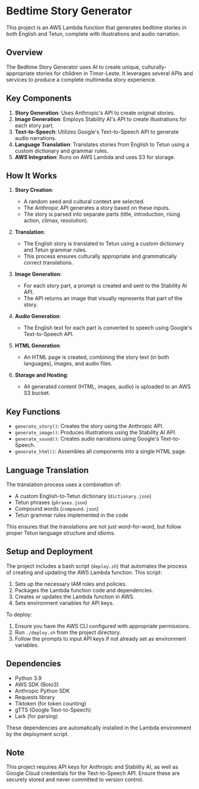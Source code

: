 # Bedtime Story Generator

This project is an AWS Lambda function that generates bedtime stories in both English and Tetun, complete with illustrations and audio narration.

## Overview

The Bedtime Story Generator uses AI to create unique, culturally-appropriate stories for children in Timor-Leste. It leverages several APIs and services to produce a complete multimedia story experience.

## Key Components

1. **Story Generation**: Uses Anthropic's API to create original stories.
2. **Image Generation**: Employs Stability AI's API to create illustrations for each story part.
3. **Text-to-Speech**: Utilizes Google's Text-to-Speech API to generate audio narrations.
4. **Language Translation**: Translates stories from English to Tetun using a custom dictionary and grammar rules.
5. **AWS Integration**: Runs on AWS Lambda and uses S3 for storage.

## How It Works

1. **Story Creation**:
   - A random seed and cultural context are selected.
   - The Anthropic API generates a story based on these inputs.
   - The story is parsed into separate parts (title, introduction, rising action, climax, resolution).

2. **Translation**:
   - The English story is translated to Tetun using a custom dictionary and Tetun grammar rules.
   - This process ensures culturally appropriate and grammatically correct translations.

3. **Image Generation**:
   - For each story part, a prompt is created and sent to the Stability AI API.
   - The API returns an image that visually represents that part of the story.

4. **Audio Generation**:
   - The English text for each part is converted to speech using Google's Text-to-Speech API.

5. **HTML Generation**:
   - An HTML page is created, combining the story text (in both languages), images, and audio files.

6. **Storage and Hosting**:
   - All generated content (HTML, images, audio) is uploaded to an AWS S3 bucket.

## Key Functions

- `generate_story()`: Creates the story using the Anthropic API.
- `generate_image()`: Produces illustrations using the Stability AI API.
- `generate_sound()`: Creates audio narrations using Google's Text-to-Speech.
- `generate_html()`: Assembles all components into a single HTML page.

## Language Translation

The translation process uses a combination of:
- A custom English-to-Tetun dictionary (`dictionary.json`)
- Tetun phrases (`phrases.json`)
- Compound words (`compound.json`)
- Tetun grammar rules implemented in the code

This ensures that the translations are not just word-for-word, but follow proper Tetun language structure and idioms.

## Setup and Deployment

The project includes a bash script (`deploy.sh`) that automates the process of creating and updating the AWS Lambda function. This script:

1. Sets up the necessary IAM roles and policies.
2. Packages the Lambda function code and dependencies.
3. Creates or updates the Lambda function in AWS.
4. Sets environment variables for API keys.

To deploy:
1. Ensure you have the AWS CLI configured with appropriate permissions.
2. Run `./deploy.sh` from the project directory.
3. Follow the prompts to input API keys if not already set as environment variables.

## Dependencies

- Python 3.9
- AWS SDK (Boto3)
- Anthropic Python SDK
- Requests library
- Tiktoken (for token counting)
- gTTS (Google Text-to-Speech)
- Lark (for parsing)

These dependencies are automatically installed in the Lambda environment by the deployment script.

## Note

This project requires API keys for Anthropic and Stability AI, as well as Google Cloud credentials for the Text-to-Speech API. Ensure these are securely stored and never committed to version control.